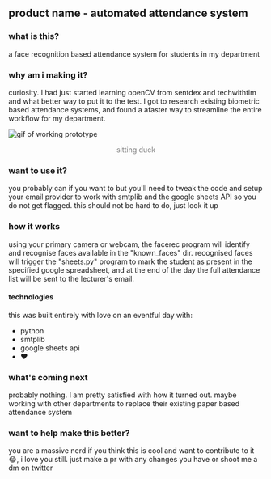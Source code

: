 ## product name - automated attendance system


### what is this?
a face recognition based attendance system for students in my department

### why am i making it?
curiosity. I had just started learning openCV from sentdex and techwithtim and what better way to put it to the test. I got to research existing biometric based attendance systems, and found a afaster way to streamline the entire workflow for my department.

![gif of working prototype](https://media3.giphy.com/media/2vogqNpFQywWC0z0j5/giphy.gif)
<center style=color:grey;>sitting duck</center>

### want to use it?
you probably can if you want to but you'll need to tweak the code and setup your email provider to work with smtplib and the google sheets API so you do not get flagged. this should not be hard to do, just look it up

### how it works
using your primary camera or webcam, the facerec program will identify and recognise faces available in the "known_faces" dir. recognised faces will trigger the "sheets.py" program to mark the student as present in the specified google spreadsheet, and at the end of the day the full attendance list will be sent to the lecturer's email.

#### technologies
this was built entirely with love on an eventful day with:

- python
- smtplib
- google sheets api
- ❤️

### what's coming next
probably nothing. I am pretty satisfied with how it turned out. maybe working with other departments to replace their existing paper based attendance system

### want to help make this better?
you are a massive nerd if you think this is cool and want to contribute to it😂, i love you still. just make a pr with any changes you have or shoot me a dm on twitter

[//]: # (So depending on use case, you may want to keep the documentation short. in that case you may not need to include the last two sections or you can)

